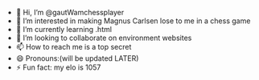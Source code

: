 - 👋 Hi, I’m @gautWamchessplayer
- 👀 I’m interested in making Magnus Carlsen lose to me in a chess game
- 🌱 I’m currently learning .html
- 💞️ I’m looking to collaborate on environment websites
- 📫 How to reach me is a top secret
- 😄 Pronouns:(will be updated LATER) 
- ⚡ Fun fact: my elo is 1057

<!---
gautWamchessplayer/gautWamchessplayer is a ✨ special ✨ repository because its `README.md` (this file) appears on your GitHub profile.
You can click the Preview link to take a look at your changes.
--->
